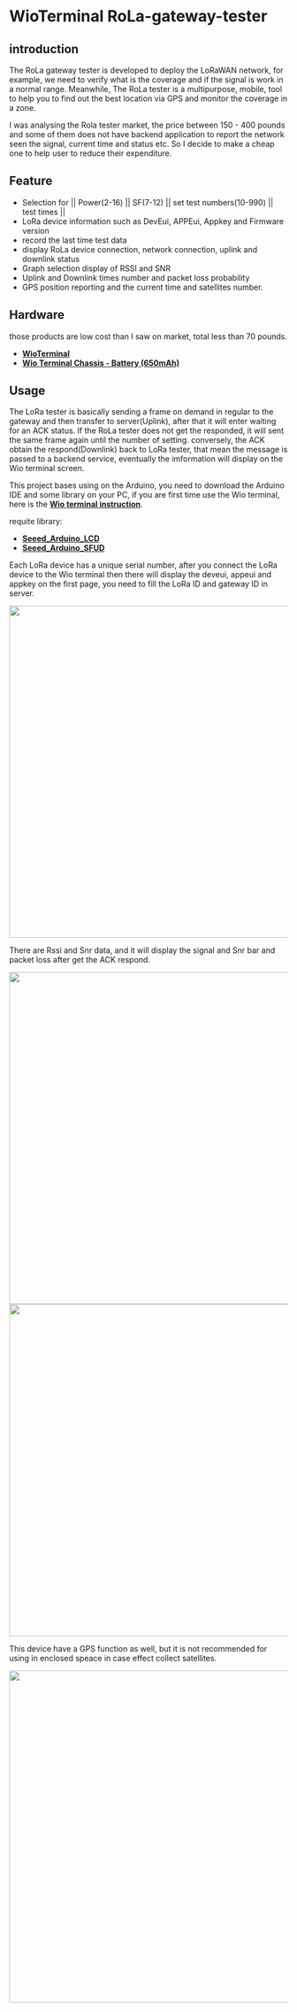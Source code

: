 # WioTerminal RoLa-gateway-tester

## introduction

The RoLa gateway tester is developed to deploy the LoRaWAN network, for example, we need to verify what is the coverage and if the signal is work in a normal range. Meanwhile, The RoLa tester is a multipurpose, mobile, tool to help you to find out the best location via GPS and monitor the coverage in a zone.

I was analysing the Rola tester market, the price between 150 - 400 pounds and some of them does not have backend application to report the network seen the signal, current time and status etc. So I decide to make a cheap one to help user to reduce their expenditure. 

## Feature

- Selection for || Power(2-16) || SF(7-12) || set test numbers(10-990) || test times ||
- LoRa device information such as DevEui, APPEui, Appkey and Firmware version 
- record the last time test data
- display RoLa device connection, network connection, uplink and downlink status
- Graph selection display of RSSI and SNR
- Uplink and Downlink times number and packet loss probability
- GPS position reporting and the current time and satellites number.


## Hardware 
those products are low cost than I saw on market, total less than 70 pounds.

- [**WioTerminal**](https://www.seeedstudio.com/Wio-Terminal-p-4509.html)
- [**Wio Terminal Chassis - Battery (650mAh)**](https://www.seeedstudio.com/Wio-Terminal-Chassis-Battery-650mAh-p-4756.html)



## Usage

The LoRa tester is basically sending a frame on demand in regular to the gateway and then transfer to server(Uplink), after that it will enter waiting for an ACK status. If the RoLa tester does not get the responded, it will sent the same frame again until the number of setting. conversely, the ACK obtain the respond(Downlink) back to LoRa tester, that mean the message is passed to a backend service, eventually the imformation will display on the Wio terminal screen. 

This project bases using on the Arduino, you need to download the Arduino IDE and some library on your PC, if you are first time use the Wio terminal, here is the [**Wio terminal instruction**](https://wiki.seeedstudio.com/Wio-Terminal-Getting-Started/).

requite library:
- [**Seeed_Arduino_LCD**](https://github.com/Seeed-Studio/Seeed_Arduino_LCD)
- [**Seeed_Arduino_SFUD**](https://github.com/Seeed-Studio/Seeed_Arduino_SFUD)



Each LoRa device has a unique serial number, after you connect the LoRa device to the Wio terminal then there will display the deveui, appeui and appkey on the first page, you need to fill the LoRa ID and gateway ID in server.

<div align=center><img width = 600 src="https://files.seeedstudio.com/wiki/LoRa_WioTerminal/LoRa_ID.png"/></div>

There are Rssi and Snr data, and it will display the signal and Snr bar and packet loss after get the ACK respond.

<div align=center><img width = 600 src="https://files.seeedstudio.com/wiki/LoRa_WioTerminal/RSSI.png"/></div>

<div align=center><img width = 600 src="https://files.seeedstudio.com/wiki/LoRa_WioTerminal/SNR.png"/></div>

This device have a GPS function as well, but it is not recommended for using in enclosed speace in case effect collect satellites.

<div align=center><img width = 600 src="https://files.seeedstudio.com/wiki/LoRa_WioTerminal/GPS.png"/></div>



















